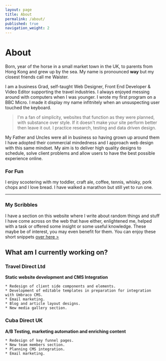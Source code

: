 ```yaml
---
layout: page
title: About
permalink: /about/
published: true
navigation_weight: 2
---
```


# About

Born, year of the horse in a small market town in the UK, to parents from Hong Kong and grew up by the sea. My name is pronounced **way** but my closest friends call me Waister.

I am a business Grad, self-taught Web Designer, Front End Developer & Video Editor supporting the travel industries. I always enjoyed messing around with computers when I was younger. I wrote my first program on a BBC Micro. I made it display my name infitnitely when an unsuspecting user touched the keyboard.

> I'm a fan of simplicity, websites that function as they were planned, with substance over style.  If it doesn't make your site perform better then leave it out. I practice research, testing and data driven design.

My Father and Uncles were all in business so having grown up around them I have adopted their commercial mindedness and I approach web design with this same mindset. My aim is to deliver high quality designs to schedule, solve client problems and allow users to have the best possible experience online.

### For Fun
I enjoy scootering with my toddler, craft ale, coffee, tennis, whisky, pork chops and I love bread. I have walked a marathon but still yet to run one.

---

### My Scribbles
I have a section on this website where I write about random things and stuff I have come across on the web that have either, enlightened me, helped with a task or offered some insight or some useful knowledge. These maybe be of interest, you may even benefit for them. You can enjoy these short snippets [over here >](/blog/)


## What am I currently working on?

### Travel Direct Ltd
__Static website development and CMS Integration__

    * Redesign of client side components and elements. 
    * Development of editable templates in preparation for integration with Umbraco CMS. 
    * Email marketing.
    * Blog and article layout designs.
    * New media gallery section.
    
### Cuba Direct UK
__A/B Testing, marketing automation and enriching content__

    * Redesign of key funnel pages.
    * New team members section.
    * Planning CMS integration.
    * Email marketing.